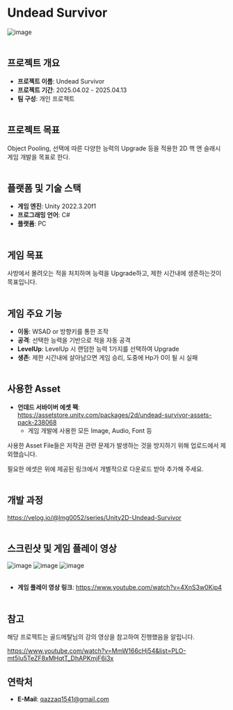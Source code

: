 # Undead Survivor
![image](https://github.com/user-attachments/assets/8599f608-62cf-4b02-a67b-97934e6805f6)
<br><br/>

## 프로젝트 개요
- **프로젝트 이름**: Undead Survivor
- **프로젝트 기간**: 2025.04.02 - 2025.04.13
- **팀 구성**: 개인 프로젝트
<br><br/>

## 프로젝트 목표
Object Pooling, 선택에 따른 다양한 능력의 Upgrade 등을 적용한 2D 핵 앤 슬래시 게임 개발을 목표로 한다.
<br><br/>

## 플랫폼 및 기술 스택
- **게임 엔진**: Unity 2022.3.20f1
- **프로그래밍 언어**: C#
- **플랫폼**: PC
<br><br/>

## 게임 목표
사방에서 몰려오는 적을 처치하며 능력을 Upgrade하고, 제한 시간내에 생존하는것이 목표입니다.
<br><br/>

## 게임 주요 기능
- **이동**: WSAD or 방향키를 통한 조작
- **공격**: 선택한 능력을 기반으로 적을 자동 공격
- **LevelUp**: LevelUp 시 랜덤한 능력 1가지를 선택하여 Upgrade
- **생존**: 제한 시간내에 살아남으면 게임 승리, 도중에 Hp가 0이 될 시 실패
<br><br/>

## 사용한 Asset
- **언데드 서바이버 에셋 팩**: https://assetstore.unity.com/packages/2d/undead-survivor-assets-pack-238068
  - 게임 개발에 사용한 모든 Image, Audio, Font 등

사용한 Asset File들은 저작권 관련 문제가 발생하는 것을 방지하기 위해 업로드에서 제외했습니다.

필요한 에셋은 위에 제공된 링크에서 개별적으로 다운로드 받아 추가해 주세요.
<br><br/>

## 개발 과정
https://velog.io/@lmg0052/series/Unity2D-Undead-Survivor
<br><br/>

## 스크린샷 및 게임 플레이 영상
![image](https://github.com/user-attachments/assets/65185936-3f79-4cb8-beef-a944e6ae81c9)
![image](https://github.com/user-attachments/assets/6ae220f5-5def-401b-bd81-66ab3c8dacd3)
![image](https://github.com/user-attachments/assets/780b7ef6-f880-4b6d-ae46-bdd38fbb6f0b)
<br><br/>

- **게임 플레이 영상 링크**: https://www.youtube.com/watch?v=4XnS3w0Kip4
<br><br/>

## 참고
해당 프로젝트는 골드메탈님의 강의 영상을 참고하여 진행했음을 알립니다.

https://www.youtube.com/watch?v=MmW166cHj54&list=PLO-mt5Iu5TeZF8xMHqtT_DhAPKmjF6i3x

## 연락처
- **E-Mail**: qazzaq1541@gmail.com
